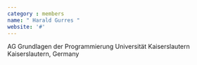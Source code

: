 ```yaml
---
category : members
name: " Harald Gurres " 
website: '#'
---
```

AG Grundlagen der Programmierung
Universität Kaiserslautern
Kaiserslautern, Germany


